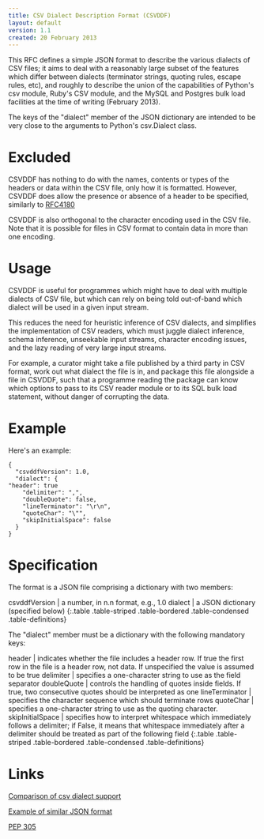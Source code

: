 ```yaml
---
title: CSV Dialect Description Format (CSVDDF)
layout: default
version: 1.1
created: 20 February 2013
---
```


This RFC defines a simple JSON format to describe the various dialects
of CSV files; it aims to deal with a reasonably large subset of the
features which differ between dialects (terminator strings, quoting
rules, escape rules, etc), and roughly to describe the union of the
capabilities of Python's csv module, Ruby's CSV module, and the MySQL
and Postgres bulk load facilities at the time of writing (February
2013).

The keys of the "dialect" member of the JSON dictionary are intended to
be very close to the arguments to Python's csv.Dialect class.

Excluded
========

CSVDDF has nothing to do with the names, contents or types of the
headers or data within the CSV file, only how it is formatted. However,  
CSVDDF does allow the presence or absence of a header to be specified, 
similarly to [RFC4180](http://www.ietf.org/rfc/rfc4180.txt) 

CSVDDF is also orthogonal to the character encoding used in the CSV
file. Note that it is possible for files in CSV format to contain data
in more than one encoding.

Usage
=====

CSVDDF is useful for programmes which might have to deal with multiple
dialects of CSV file, but which can rely on being told out-of-band which
dialect will be used in a given input stream.

This reduces the need for heuristic inference of CSV dialects, and
simplifies the implementation of CSV readers, which must juggle dialect
inference, schema inference, unseekable input streams, character
encoding issues, and the lazy reading of very large input streams.

For example, a curator might take a file published by a third party in
CSV format, work out what dialect the file is in, and package this file
alongside a file in CSVDDF, such that a programme reading the package
can know which options to pass to its CSV reader module or to its SQL
bulk load statement, without danger of corrupting the data.

Example
=======

Here's an example:

    {
      "csvddfVersion": 1.0,
      "dialect": {
	"header": true
        "delimiter": ",",
        "doubleQuote": false,
        "lineTerminator": "\r\n",
        "quoteChar": "\"",
        "skipInitialSpace": false
      }
    }

Specification
=============

The format is a JSON file comprising a dictionary with two members:

csvddfVersion    | a number, in n.n format, e.g., 1.0
dialect          | a JSON dictionary (specified below)
{:.table .table-striped .table-bordered .table-condensed .table-definitions}

The "dialect" member must be a dictionary with the following mandatory
keys:

header        	 | indicates whether the file includes a header row. If true the first row in the file is a header row, not data. If unspecified the value is assumed to be true
delimiter        | specifies a one-character string to use as the field separator
doubleQuote      | controls the handling of quotes inside fields. If true, two consecutive quotes should be interpreted as one
lineTerminator   | specifies the character sequence which should terminate rows
quoteChar        | specifies a one-character string to use as the quoting character.
skipInitialSpace | specifies how to interpret whitespace which immediately follows a delimiter; if False, it means that whitespace immediately after a delimiter should be treated as part of the following field
{:.table .table-striped .table-bordered .table-condensed .table-definitions}

Links
=====

[Comparison of csv dialect
support](https://docs.google.com/spreadsheet/ccc?key=0AmU3V2vcPKrIdEhoU1NQSWtoQmJwcUNCelJtdkx2bFE&usp=sharing)

[Example of similar JSON
format](http://panda.readthedocs.org/en/latest/api.html#data-uploads)

[PEP 305](http://www.python.org/dev/peps/pep-0305/)
